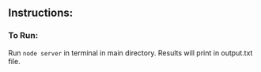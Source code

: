 ## Instructions:

### To Run:

Run `node server` in terminal in main directory.
Results will print in output.txt file.

